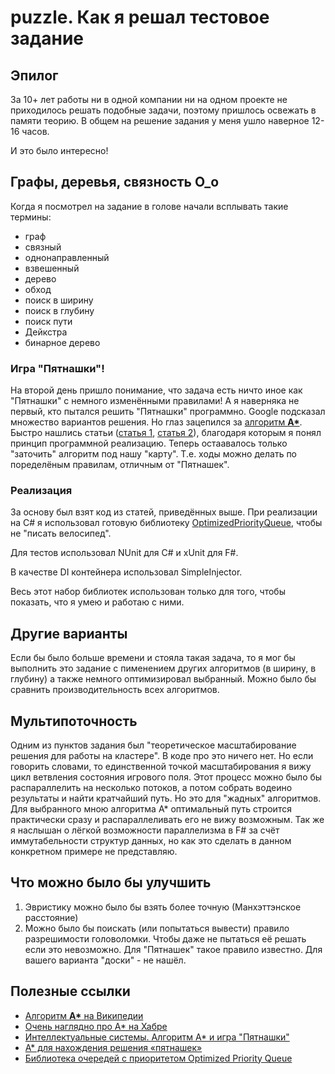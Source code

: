 # puzzle. Как я решал тестовое задание

## Эпилог
За 10+ лет работы ни в одной компании ни на одном проекте не приходилось решать подобные задачи, поэтому пришлось освежать в памяти теорию. В общем на решение задания у меня ушло наверное 12-16 часов.

И это было интересно!

## Графы, деревья, связность O_o
Когда я посмотрел на задание в голове начали всплывать такие термины:
* граф
* связный
* однонаправленный
* взвешенный
* дерево
* обход
* поиск в ширину
* поиск в глубину
* поиск пути
* Дейкстра
* бинарное дерево

### Игра "Пятнашки"!
На второй день пришло понимание, что задача еcть ничто иное как "Пятнашки" с немного изменёнными правилами! А я наверняка не первый, кто пытался решить "Пятнашки" программно. Google подсказал множество вариантов решения. Но глаз зацепился за [алгоритм **A\***](https://ru.wikipedia.org/wiki/A*). Быстро нашлись статьи ([статья 1](https://www.dokwork.ru/2012/03/blog-post.html), [статья 2](https://www.pvsm.ru/java/16174)), благодаря которым я понял принцип программной реализацию. 
Теперь остаавалось только "заточить" алгоритм под нашу "карту". Т.е. ходы можно делать по поределёным правилам, отличным от "Пятнашек".

### Реализация
За основу был взят код из статей, приведённых выше. При реализации на C# я использовал готовую библиотеку [OptimizedPriorityQueue](https://www.nuget.org/packages/OptimizedPriorityQueue/), чтобы не "писать велосипед".

Для тестов использовал NUnit для C# и xUnit для F#.

В качестве DI контейнера использовал SimpleInjector.

Весь этот набор библиотек использован только для того, чтобы показать, что я умею и работаю с ними.

## Другие варианты
Если бы было больше времени и стояла такая задача, то я мог бы выполнить это задание с пименением других алгоритмов (в ширину, в глубину) а также немного оптимизировал выбранный. Можно было бы сравнить производительность всех алгоритмов.

## Мультипоточность

Одним из пунктов задания был "теоретическое масштабирование решения для работы на кластере". В коде про это ничего нет. Но если говорить словами, то единственной точкой масштабирования я вижу цикл ветвления состояния игрового поля. Этот процесс можно было бы распараллелить на несколько потоков, а потом собрать водеино результаты и найти кратчайший путь. Но это для "жадных" алгоритмов. Для выбранного мною алгоритма А* оптимальный путь строится практически сразу и распараллеливать его не вижу возможным.
Так же я наслышан о лёгкой возможности параллелизма в F# за счёт иммутабельности структур данных, но как это сделать в данном конкретном примере не представляю.

## Что можно было бы улучшить
1. Эвристику можно было бы взять более точную (Манхэттэнское расстояние)
2. Можно было бы поискать (или попытаться вывести) правило разрешимости головоломки. Чтобы даже не пытаться её решать если это невозможно. Для "Пятнашек" такое правило известно. Для вашего варианта "доски" - не нашёл.


## Полезные ссылки
- [Алгоритм **A\*** на Википедии](https://ru.wikipedia.org/wiki/A*)
- [Очень наглядно про A* на Хабре](https://habr.com/ru/post/331192/)
- [Интеллектуальные системы. Алгоритм A* и игра "Пятнашки"](https://www.dokwork.ru/2012/03/blog-post.html)
- [А* для нахождения решения «пятнашек»](https://www.pvsm.ru/java/16174)
- [Библиотека очередей с приоритетом Optimized Priority Queue](https://www.nuget.org/packages/-OptimizedPriorityQueue/)
